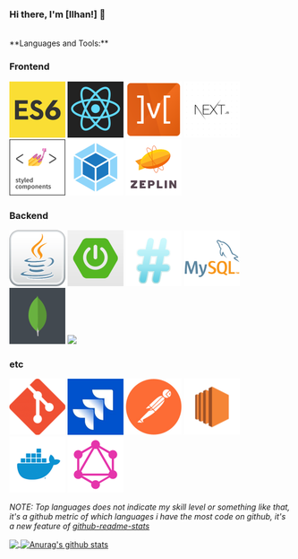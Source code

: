 ### Hi there, I'm [Ilhan!] 👋

<br />
**Languages and Tools:**  

### Frontend
<div>
<img src="https://github.com/RyuIL/portfolio/blob/master/src/assets/img/ES6.jpg" width="100px">
<img src="https://github.com/RyuIL/portfolio/blob/master/src/assets/img/react.png" width="100px">
<img src="https://github.com/RyuIL/portfolio/blob/master/src/assets/img/mobx.png" width="100px">
<img src="https://github.com/RyuIL/portfolio/blob/master/src/assets/img/nextjs.png" width="100px">
<img src="https://github.com/RyuIL/portfolio/blob/master/src/assets/img/styled-components.png" width="100px">
<img src="https://github.com/RyuIL/portfolio/blob/master/src/assets/img/webpack.png" width="100px">
<img src="https://github.com/RyuIL/portfolio/blob/master/src/assets/img/zeplin.png" width="100px">
</div>

### Backend
<div> 
<img src="https://github.com/RyuIL/portfolio/blob/master/src/assets/img/java.png" width="100px">
<img src="https://github.com/RyuIL/portfolio/blob/master/src/assets/img/springboot.png" width="100px">
<img src="https://github.com/RyuIL/portfolio/blob/master/src/assets/img/Expressjs.png" width="100px">
<img src="https://github.com/RyuIL/portfolio/blob/master/src/assets/img/mysql.png" width="100px">
<img src="https://github.com/RyuIL/portfolio/blob/master/src/assets/img/mongodb.png" width="100px">
<img src="https://t1.daumcdn.net/cfile/tistory/211B43475865B4201E" width="100px">
</div>

### etc
<div> 
<img src="https://github.com/RyuIL/portfolio/blob/master/src/assets/img/git.png" width="100px">
<img src="https://github.com/RyuIL/portfolio/blob/master/src/assets/img/jira.jpg" width="100px">
<img src="https://github.com/RyuIL/portfolio/blob/master/src/assets/img/postman.png" width="100px">
<img src="https://github.com/RyuIL/portfolio/blob/master/src/assets/img/amazon-ec2.png" width="100px">
<img src="https://github.com/RyuIL/portfolio/blob/master/src/assets/img/docker.png" width="100px">
<img src="https://github.com/RyuIL/portfolio/blob/master/src/assets/img/graphql.png" width="100px">
</div>


<!--- 
  if you have forked this to use on your profile, 
  Change the `github-readme-stats.jihunhong.vercel.app` to `github-readme-stats.vercel.app` 
--->

<!-- Change the `github-readme-stats.jihunhong.vercel.app` to `github-readme-stats.vercel.app`  -->

*NOTE: Top languages does not indicate my skill level or something like that, it's a github metric of which languages i have the most code on github, it's a new feature of [github-readme-stats](https://github.com/jihunhong/github-readme-stats)*

<a href="https://github.com/RyuIL/github-readme-stats">
  <img align="center" src="https://github-readme-stats.vercel.app/api/top-langs/?username=RyuIL&theme=default&hide_langs_below=1" />
</a>
<a href="https://github.com/RyuIL/github-readme-stats">
  <img align="center" src="https://github-readme-stats.anuraghazra1.vercel.app/api?username=RyuIL&show_icons=true&theme=default&line_height=27" alt="Anurag's github stats" />
</a>
